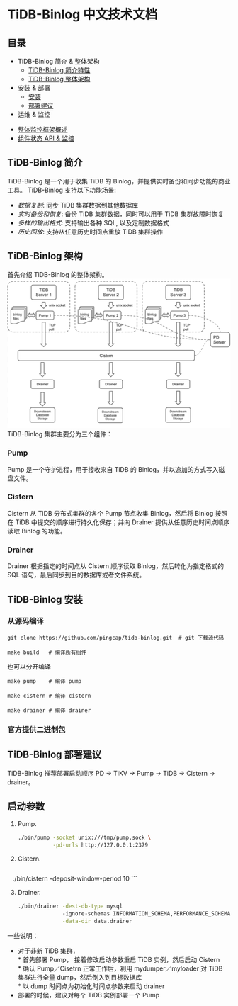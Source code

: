 # TiDB-Binlog 中文技术文档

## 目录

+ TiDB-Binlog 简介 & 整体架构
  - [TiDB-Binlog 简介特性](#tidb-binlog-简介)
  - [TiDB-Binlog 整体架构](#tidb-binlog-架构)
+ 安装 & 部署
  - [安装](#tidb-binlog-安装)
  - [部署建议](#tidb-binlog-部署建议)
+ 运维 & 监控
 - [整体监控框架概述](https://github.com/pingcap/docs-cn/blob/master/op-guide/monitor-overview.md)
 - [组件状态 API & 监控](./monitor.md)

## TiDB-Binlog 简介

TiDB-Binlog 是一个用于收集 TiDB 的 Binlog，并提供实时备份和同步功能的商业工具。
TiDB-Binlog 支持以下功能场景:
 * *数据复制*:       同步 TiDB 集群数据到其他数据库
 * *实时备份和恢复*:  备份 TiDB 集群数据，同时可以用于 TiDB 集群故障时恢复
 * *多样的输出格式*:  支持输出各种 SQL, 以及定制数据格式
 * *历史回放*:       支持从任意历史时间点重放 TiDB 集群操作

## TiDB-Binlog 架构

首先介绍 TiDB-Binlog 的整体架构。
![architecture](./architecture.jpeg)
TiDB-Binlog 集群主要分为三个组件：
### Pump 
Pump 是一个守护进程，用于接收来自 TiDB 的 Binlog，并以追加的方式写入磁盘文件。

### Cistern
Cistern 从 TiDB 分布式集群的各个 Pump 节点收集 Binlog，然后将 Binlog 按照在 TiDB 中提交的顺序进行持久化保存；并向 Drainer 提供从任意历史时间点顺序读取 Binlog 的功能。

### Drainer
Drainer 根据指定的时间点从 Cistern 顺序读取 Binlog，然后转化为指定格式的 SQL 语句，最后同步到目的数据库或者文件系统。


## TiDB-Binlog 安装

### 从源码编译
```
git clone https://github.com/pingcap/tidb-binlog.git  # git 下载源代码

make build   # 编译所有组件
```

也可以分开编译
```
make pump    # 编译 pump

make cistern # 编译 cistern

make drainer # 编译 drainer
```

### 官方提供二进制包


## TiDB-Binlog 部署建议

TiDB-Binlog 推荐部署启动顺序 PD -> TiKV -> Pump -> TiDB -> Cistern -> drainer。<br>

## 启动参数

1. Pump.

    ```bash
    ./bin/pump -socket unix:///tmp/pump.sock \
               -pd-urls http://127.0.0.1:2379
    ```
    
2. Cistern.

    ```bash
    ./bin/cistern -deposit-window-period 10
    ```

3. Drainer.

    ```bash
    ./bin/drainer -dest-db-type mysql 
                  -ignore-schemas INFORMATION_SCHEMA,PERFORMANCE_SCHEMA,mysql \
                  -data-dir data.drainer 
    ```

一些说明：
* 对于非新 TiDB 集群，<br>
      * 首先部署 Pump， 接着修改启动参数重启 TiDB 实例，然后启动 Cistern <br>
      * 确认 Pump／Cisetrn 正常工作后，利用 mydumper／myloader 对 TiDB 集群进行全量 dump，然后倒入到目标数据库 <br>
      * 以 dump 时间点为初始化时间点参数来启动 drainer <br>
* 部署的时候，建议对每个 TiDB 实例部署一个 Pump
